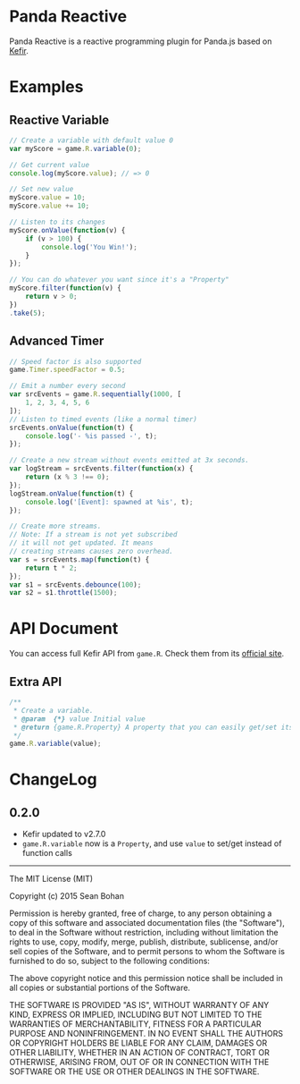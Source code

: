 # Panda Reactive

Panda Reactive is a reactive programming plugin for Panda.js based on [Kefir](http://pozadi.github.io/kefir/).


# Examples

## Reactive Variable

```javascript
// Create a variable with default value 0
var myScore = game.R.variable(0);

// Get current value
console.log(myScore.value); // => 0

// Set new value
myScore.value = 10;
myScore.value += 10;

// Listen to its changes
myScore.onValue(function(v) {
    if (v > 100) {
        console.log('You Win!');
    }
});

// You can do whatever you want since it's a "Property"
myScore.filter(function(v) {
    return v > 0;
})
.take(5);
```

## Advanced Timer

```javascript
// Speed factor is also supported
game.Timer.speedFactor = 0.5;

// Emit a number every second
var srcEvents = game.R.sequentially(1000, [
    1, 2, 3, 4, 5, 6
]);
// Listen to timed events (like a normal timer)
srcEvents.onValue(function(t) {
    console.log('- %is passed -', t);
});

// Create a new stream without events emitted at 3x seconds.
var logStream = srcEvents.filter(function(x) {
    return (x % 3 !== 0);
});
logStream.onValue(function(t) {
    console.log('[Event]: spawned at %is', t);
});

// Create more streams.
// Note: If a stream is not yet subscribed
// it will not get updated. It means
// creating streams causes zero overhead.
var s = srcEvents.map(function(t) {
    return t * 2;
});
var s1 = srcEvents.debounce(100);
var s2 = s1.throttle(1500);
```


# API Document

You can access full Kefir API from `game.R`. Check them from its [official site](http://pozadi.github.io/kefir/).


## Extra API

```javascript
/**
 * Create a variable.
 * @param  {*} value Initial value
 * @return {game.R.Property} A property that you can easily get/set its current value
 */
game.R.variable(value);
```

# ChangeLog

## 0.2.0

- Kefir updated to v2.7.0
- `game.R.variable` now is a `Property`, and use `value` to set/get instead of function calls


---

The MIT License (MIT)

Copyright (c) 2015 Sean Bohan

Permission is hereby granted, free of charge, to any person obtaining a copy
of this software and associated documentation files (the "Software"), to deal
in the Software without restriction, including without limitation the rights
to use, copy, modify, merge, publish, distribute, sublicense, and/or sell
copies of the Software, and to permit persons to whom the Software is
furnished to do so, subject to the following conditions:

The above copyright notice and this permission notice shall be included in
all copies or substantial portions of the Software.

THE SOFTWARE IS PROVIDED "AS IS", WITHOUT WARRANTY OF ANY KIND, EXPRESS OR
IMPLIED, INCLUDING BUT NOT LIMITED TO THE WARRANTIES OF MERCHANTABILITY,
FITNESS FOR A PARTICULAR PURPOSE AND NONINFRINGEMENT. IN NO EVENT SHALL THE
AUTHORS OR COPYRIGHT HOLDERS BE LIABLE FOR ANY CLAIM, DAMAGES OR OTHER
LIABILITY, WHETHER IN AN ACTION OF CONTRACT, TORT OR OTHERWISE, ARISING FROM,
OUT OF OR IN CONNECTION WITH THE SOFTWARE OR THE USE OR OTHER DEALINGS IN
THE SOFTWARE.
